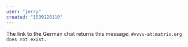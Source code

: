 ```yaml
---
user: "jerry"
created: "1539128110"
---
```


The link to the German chat returns this message: `#vvvv-at:matrix.org does not exist.`
